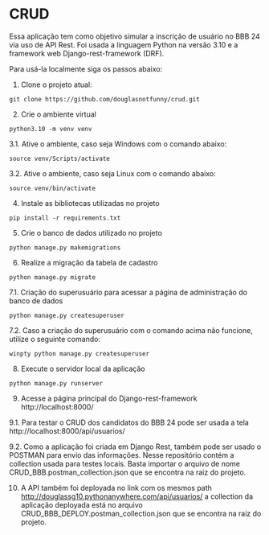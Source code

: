 # CRUD

Essa aplicação tem como objetivo simular a inscrição de usuário no BBB 24 via uso de API Rest. Foi usada a linguagem Python na versão 3.10 e a framework web Django-rest-framework (DRF).

Para usá-la localmente siga os passos abaixo:

  1. Clone o projeto atual:
  
    git clone https://github.com/douglasnotfunny/crud.git
  
  2. Crie o ambiente virtual
  
    python3.10 -m venv venv
    
  3.1. Ative o ambiente, caso seja Windows com o comando abaixo:
    
    source venv/Scripts/activate
   
  3.2. Ative o ambiente, caso seja Linux com o comando abaixo:
    
    source venv/bin/activate
  
  4. Instale as bibliotecas utilizadas no projeto
  
    pip install -r requirements.txt
    
  5. Crie o banco de dados utilizado no projeto
  
    python manage.py makemigrations

  6. Realize a migração da tabela de cadastro
    
    python manage.py migrate
  
  7.1. Criação do superusuário para acessar a página de administração do banco de dados
    
    python manage.py createsuperuser
  
  7.2. Caso a criação do superusuário com o comando acima não funcione, utilize o seguinte comando:
    
    winpty python manage.py createsuperuser
  
  8. Execute o servidor local da aplicação
    
    python manage.py runserver
  
  9. Acesse a página principal do Django-rest-framework http://localhost:8000/
  
  9.1. Para testar o CRUD dos candidatos do BBB 24 pode ser usada a tela http://localhost:8000/api/usuarios/ 
  
  9.2. Como a aplicação foi criada em Django Rest, também pode ser usado o POSTMAN para envio das informações. Nesse repositório contém a collection usada para testes locais. Basta importar o arquivo de nome CRUD_BBB.postman_collection.json que se encontra na raiz do projeto.
  
  10. A API também foi deployada no link com os mesmos path http://douglassg10.pythonanywhere.com/api/usuarios/ a collection da aplicação deployada está no arquivo CRUD_BBB_DEPLOY.postman_collection.json que se encontra na raiz do projeto.
